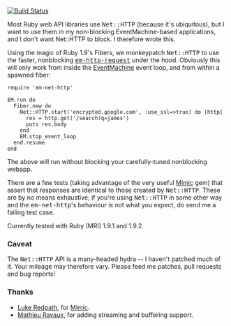 [![Build Status](https://secure.travis-ci.org/jfairbairn/em-net-http.png)](http://travis-ci.org/jfairbairn/em-net-http])

Most Ruby web API libraries use <tt>Net::HTTP</tt> (because it's ubiquitous),
but I want to use them in my non-blocking EventMachine-based applications, and
I don't want Net::HTTP to block. I therefore wrote this.

Using the magic of Ruby 1.9's Fibers, we monkeypatch <tt>Net::HTTP</tt> to use
the faster, nonblocking <tt>[em-http-request][1]</tt> under the hood. Obviously this
will only work from inside the [EventMachine][2] event loop, and from within a spawned
fiber:

    require 'em-net-http'

    EM.run do
      Fiber.new do
        Net::HTTP.start('encrypted.google.com', :use_ssl=>true) do |http|
          res = http.get('/search?q=james')
          puts res.body
        end
        EM.stop_event_loop
      end.resume
    end
    
The above will run without blocking your carefully-tuned nonblocking webapp.

There are a few tests (taking advantage of the very useful [Mimic][6] gem)
that assert that responses are identical to those created by <tt>Net::HTTP</tt>.
These are by no means exhaustive; if you're using <tt>Net::HTTP</tt> in some other way
and the <tt>em-net-http</tt>'s behaviour is not what you expect, do send me a failing test
case.

Currently tested with Ruby (MRI) 1.9.1 and 1.9.2.

### Caveat

The <tt>Net::HTTP</tt> API is a many-headed hydra -- I haven't patched much of it.
Your mileage may therefore vary. Please feed me patches, pull requests and bug reports!

### Thanks

 * [Luke Redpath][7], for [Mimic][6].
 * [Mathieu Ravaux][8], for adding streaming and buffering support.

[1]: http://github.com/igrigorik/em-http-request
[2]: http://rubyeventmachine.com/
[3]: http://rightaws.rubyforge.org/
[4]: http://github.com/mwunsch/weary
[5]: http://github.com/mwunsch/tumblr
[6]: http://github.com/lukeredpath/mimic
[7]: http://lukeredpath.co.uk/
[8]: http://mathieuravaux.com/
